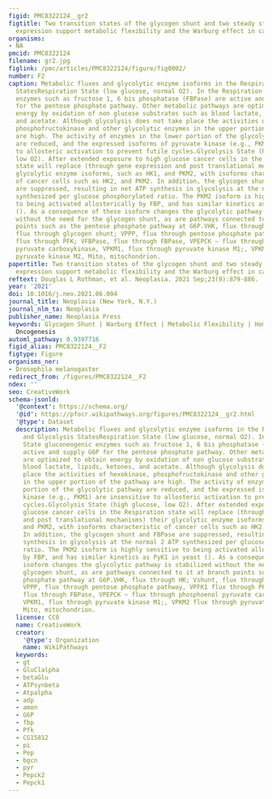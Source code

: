 ```yaml
---
figid: PMC8322124__gr2
figtitle: Two transition states of the glycogen shunt and two steady states of gene
  expression support metabolic flexibility and the Warburg effect in cancer
organisms:
- NA
pmcid: PMC8322124
filename: gr2.jpg
figlink: /pmc/articles/PMC8322124/figure/fig0002/
number: F2
caption: Metabolic fluxes and glycolytic enzyme isoforms in the Respiration and Glycolysis
  StatesRespiration State (low glucose, normal O2). In the Respiration State gluconeogenic
  enzymes such as fructose 1, 6 bis phosphatase (FBPase) are active and supply G6P
  for the pentose phosphate pathway. Other metabolic pathways are optimized to obtain
  energy by oxidation of non glucose substrates such as blood lactate, lipids, ketones,
  and acetate. Although glycolysis does not take place the activities of hexokinase,
  phosphofructokinase and other glycolytic enzymes in the upper portion of the pathway
  are high. The activity of enzymes in the lower portion of the glycolytic pathway
  are reduced, and the expressed isoforms of pyruvate kinase (e.g., PKM1) are insensitive
  to allosteric activation to prevent futile cycles.Glycolysis State (high glucose,
  low O2). After extended exposure to high glucose cancer cells in the Respiration
  state will replace (through gene expression and post translational mechanisms) their
  glycolytic enzyme isoforms, such as HK1, and PKM2, with isoforms characteristic
  of cancer cells such as HK2, and PKM2. In addition, the glycogen shunt and FBPase
  are suppressed, resulting in net ATP synthesis in glycolysis at the normal 2 ATP
  synthesized per glucose phosphorylated ratio. The PKM2 isoform is highly sensitive
  to being activated allosterically by FBP, and has similar kinetics as PyK1 in yeast
  (). As a consequence of these isoform changes the glycolytic pathway is stabilized
  without the need for the glycogen shunt, as are pathways connected to it at branch
  points such as the pentose phosphate pathway at G6P.VHK, flux through HK; Vshunt,
  flux through glycogen shunt; VPPP, flux through pentose phosphate pathway, VPFK1
  flux through PFK; VFBPase, flux through FBPase, VPEPCK – flux through phosphoenol
  pyruvate carboxykinase, VPKM1, flux through pyruvate kinase M1;, VPKM2 flux through
  pyruvate kinase M2, Mito, mitochondrion.
papertitle: Two transition states of the glycogen shunt and two steady states of gene
  expression support metabolic flexibility and the Warburg effect in cancer.
reftext: Douglas L Rothman, et al. Neoplasia. 2021 Sep;23(9):879-886.
year: '2021'
doi: 10.1016/j.neo.2021.06.004
journal_title: Neoplasia (New York, N.Y.)
journal_nlm_ta: Neoplasia
publisher_name: Neoplasia Press
keywords: Glycogen Shunt | Warburg Effect | Metabolic Flexibility | Homeostasis |
  Oncogenesis
automl_pathway: 0.9397716
figid_alias: PMC8322124__F2
figtype: Figure
organisms_ner:
- Drosophila melanogaster
redirect_from: /figures/PMC8322124__F2
ndex: ''
seo: CreativeWork
schema-jsonld:
  '@context': https://schema.org/
  '@id': https://pfocr.wikipathways.org/figures/PMC8322124__gr2.html
  '@type': Dataset
  description: Metabolic fluxes and glycolytic enzyme isoforms in the Respiration
    and Glycolysis StatesRespiration State (low glucose, normal O2). In the Respiration
    State gluconeogenic enzymes such as fructose 1, 6 bis phosphatase (FBPase) are
    active and supply G6P for the pentose phosphate pathway. Other metabolic pathways
    are optimized to obtain energy by oxidation of non glucose substrates such as
    blood lactate, lipids, ketones, and acetate. Although glycolysis does not take
    place the activities of hexokinase, phosphofructokinase and other glycolytic enzymes
    in the upper portion of the pathway are high. The activity of enzymes in the lower
    portion of the glycolytic pathway are reduced, and the expressed isoforms of pyruvate
    kinase (e.g., PKM1) are insensitive to allosteric activation to prevent futile
    cycles.Glycolysis State (high glucose, low O2). After extended exposure to high
    glucose cancer cells in the Respiration state will replace (through gene expression
    and post translational mechanisms) their glycolytic enzyme isoforms, such as HK1,
    and PKM2, with isoforms characteristic of cancer cells such as HK2, and PKM2.
    In addition, the glycogen shunt and FBPase are suppressed, resulting in net ATP
    synthesis in glycolysis at the normal 2 ATP synthesized per glucose phosphorylated
    ratio. The PKM2 isoform is highly sensitive to being activated allosterically
    by FBP, and has similar kinetics as PyK1 in yeast (). As a consequence of these
    isoform changes the glycolytic pathway is stabilized without the need for the
    glycogen shunt, as are pathways connected to it at branch points such as the pentose
    phosphate pathway at G6P.VHK, flux through HK; Vshunt, flux through glycogen shunt;
    VPPP, flux through pentose phosphate pathway, VPFK1 flux through PFK; VFBPase,
    flux through FBPase, VPEPCK – flux through phosphoenol pyruvate carboxykinase,
    VPKM1, flux through pyruvate kinase M1;, VPKM2 flux through pyruvate kinase M2,
    Mito, mitochondrion.
  license: CC0
  name: CreativeWork
  creator:
    '@type': Organization
    name: WikiPathways
  keywords:
  - gt
  - GluClalpha
  - betaGlu
  - ATPsynbeta
  - Atpalpha
  - adp
  - amon
  - G6P
  - fbp
  - Pfk
  - CG15812
  - pi
  - Pep
  - bgcn
  - pyr
  - Pepck2
  - Pepck1
---
```

